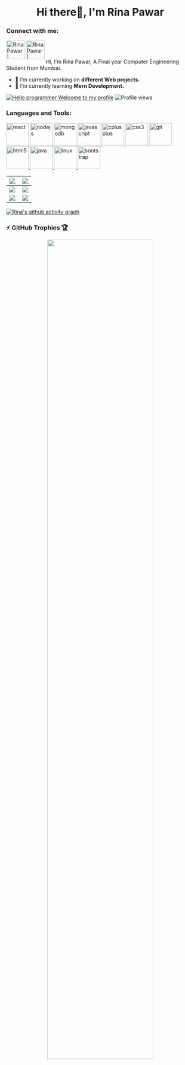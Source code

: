 <h1 align="center">Hi there👋, I'm Rina Pawar</h1>

<h3 align="left">Connect with me:</h3>
<p align="left">

<a href="https://www.linkedin.com/in/rinapawar13" target="blank">
  <img align="left" alt="Rina Pawar| Linkedin" width="50px" height="50px" src="https://cdn2.iconfinder.com/data/icons/social-media-2199/64/social_media_isometric_14-linkedin-512.png" />
 </a>
  <a href="https://www.instagram.com/rina_pawar_13/" target="blank">
  <img align="left" alt="Rina Pawar | Instagram" width="50px" height="50px" src="https://user-images.githubusercontent.com/65064180/180302986-f3258c1c-5215-4220-8d50-8a1c386a55c8.png" />
 </a>

<br />
<br />

Hi, I'm Rina Pawar, A Final year Computer Engineering Student from Mumbai.

- 🔭 I’m currently working on **different Web projects.**
- 🌱 I’m currently learning **Mern Development.**

[![Hello programmer Welcome to my profile](https://img.shields.io/badge/Hello,Programmer!-Welcome-orange.svg?style=flat&logo=github)](https://github.com/Rina1302)
![Profile views ](https://gpvc.arturio.dev/Rina1302)



 
<h3 align="left">Languages and Tools:</h3>
<p align="left"> </a> <a href="https://reactjs.org/" target="_blank"> <img src="https://user-images.githubusercontent.com/65064180/213883689-0ef6081d-cbca-4294-8ff0-58ba0499814e.png" alt="react" width="60" height="60"/> </a> <a href="https://nodejs.org" target="_blank"> <img src="https://user-images.githubusercontent.com/65064180/213883686-4eee17e0-0d81-47ae-a8c5-b6e2396a1ebc.png" alt="nodejs" width="60" height="60"/> </a> 
<a href="https://www.mongodb.com/" target="_blank"> <img src="https://user-images.githubusercontent.com/65064180/213883684-c292c3db-476b-40a4-b06f-97cc441f8ad6.png" alt="mongodb" width="60" height="60"/> 
<a href="https://developer.mozilla.org/en-US/docs/Web/JavaScript" target="_blank"> <img src="https://user-images.githubusercontent.com/65064180/213883680-44bd51dd-6506-4a06-90ba-a142b0a037d8.png" alt="javascript" width="60" height="60"/> </a> <a href="https://www.w3schools.com/cpp/" target="_blank"> <img src="https://user-images.githubusercontent.com/65064180/213883673-5b09f316-c512-4fe6-bbd9-4fae399a36f7.png" alt="cplusplus" width="60" height="60"/> </a> 
 <a href="https://www.w3schools.com/css/" target="_blank"> <img src="https://user-images.githubusercontent.com/65064180/213883674-84132230-7410-4c90-bb47-307c62bb9311.png" alt="css3" width="60" height="60"/> </a>  <a href="https://git-scm.com/" target="_blank"> <img src="https://www.vectorlogo.zone/logos/git-scm/git-scm-icon.svg" alt="git" width="60" height="60"/> </a> <a href="https://www.w3.org/html/" target="_blank"> <img src="https://user-images.githubusercontent.com/65064180/213883676-6f03d20c-e130-42eb-80b3-53a8e038778a.png" alt="html5" width="60" height="60"/> </a> <a href="https://www.java.com" target="_blank"> <img src="https://user-images.githubusercontent.com/65064180/213883678-f66a5ac9-5632-491b-b281-b652ad717fcf.png" alt="java" width="60" height="60"/> </a>  <a href="https://www.linux.org/" target="_blank"> <img src="https://user-images.githubusercontent.com/65064180/213883682-3b736894-1e19-4bbf-92b8-721a175b3927.jpeg" alt="linux" width="60" height="60"/> </a>   <a href="https://getbootstrap.com" target="_blank"> <img src="https://user-images.githubusercontent.com/65064180/213883671-69997b1d-2c8c-462b-8a2d-67f2a75c2b4a.png" alt="bootstrap" width="60" height="60"/> </a> </p>




|<img align="left" src="https://github-readme-stats.vercel.app/api?username=Rina1302&show_icons=true&hide_border=true&theme=radical&count_private=true" />|<img align="center" src="https://github-readme-streak-stats.herokuapp.com/?user=Rina1302&theme=radical&custom_title=streak-stats&hide_border=true&layout=compact" /><br>|
|---|---|
|<img align="left" src="https://github-profile-summary-cards.vercel.app/api/cards/profile-details?username=Rina1302&theme=dracula" />|<img align="center" src="https://github-readme-stats.vercel.app/api/top-langs/?username=Rina1302&layout=compact&theme=dracula" />| 
|<img align="left" src= "https://github-profile-summary-cards.vercel.app/api/cards/repos-per-language?username=Rina1302&theme=dracula" />|<img align="center" src= "https://github-profile-summary-cards.vercel.app/api/cards/most-commit-language?username=Rina1302&theme=dracula" />|<br>

[![Rina's github activity graph](https://github-readme-activity-graph.cyclic.app/graph?username=Rina1302&theme=react-dark)](https://github.com/ashutosh00710/github-readme-activity-graph)
  
 
 
### :zap: GitHub Trophies 🏆


<p align="center">
  <a href="https://github.com/lucthienphong1120/github-trophies" target="_blank">
    <img width="75%" src="https://github-trophies.vercel.app/?username=Rina1302&column=4&margin-w=15&margin-h=15&no-bg=true&no-frame=true&theme=radical"/>
  </a>
</p>

  

